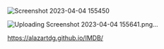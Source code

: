 
![Screenshot 2023-04-04 155450](https://user-images.githubusercontent.com/106746978/229798832-13572107-1190-4cea-864e-10220a293ef3.png)

![Uploading Screenshot 2023-04-04 155641.png…]()

https://alazartdg.github.io/IMDB/
